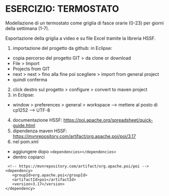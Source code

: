 # ESERCIZIO: TERMOSTATO

Modellazione di un termostato come griglia di fasce orarie (0-23) per giorni della settimana (1-7).

Esportazione della griglia a video e su file Excel tramite la libreria HSSF.

1. importazione del progetto da github: in Eclipse: 
  - copia percorso del progetto GIT > da clone or download
  - File > Import
  - Projects from GIT
  - next > next > fino alla fine poi scegliere > import from general project
  - quindi conferma
2. click destro sul progetto > configure > convert to maven project
3. in Eclipse:
  - window > preferences > general > workspace --> mettere al posto di cp1252 --> UTF-8
  
4. documentazione HSSF: https://poi.apache.org/spreadsheet/quick-guide.html
5. dipendenza maven HSSF: https://mvnrepository.com/artifact/org.apache.poi/poi/3.17
6. nel pom.xml
  - aggiungere dopo </version>
  ```<dependencies></dependencies>```
  - dentro copiarci 
 ```
  <!-- https://mvnrepository.com/artifact/org.apache.poi/poi -->
<dependency>
    <groupId>org.apache.poi</groupId>
    <artifactId>poi</artifactId>
    <version>3.17</version>
</dependency>
```

